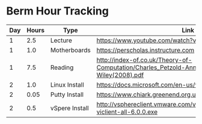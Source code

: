 # Berm Hour Tracking  
	
Day | Hours | Type | Link | Note
------------ | ------------- | ------------- | ------------- | -------------
1 | 2.5 | Lecture | https://www.youtube.com/watch?v=ecIWPzGEbFc
1 | 1.0 | Motherboards | https://perscholas.instructure.com
1 | 7.5 | Reading | http://index-of.co.uk/Theory-of-Computation/Charles_Petzold-Annotated_Turing-Wiley(2008).pdf
2 | 1.0 | Linux Install | https://docs.microsoft.com/en-us/windows/wsl/install-win10
2 | 0.05 | Putty Install | https://www.chiark.greenend.org.uk/~sgtatham/putty/latest.html
2 | 0.5 | vSpere Install | http://vsphereclient.vmware.com/vsphereclient/VMware-viclient-all-6.0.0.exe